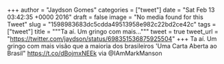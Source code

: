 
+++
author = "Jaydson Gomes"
categories = ["tweet"]
date = "Sat Feb 13 03:42:35 +0000 2016"
draft = false
image = "No media found for this Tweet"
slug = "1598983683dc5cdda49513958e982c22bd2ce42c"
tags = ["tweet"]
title = """Ta aí. Um gringo com mais..."""
tweet = true
tweet_url = "https://twitter.com/jaydson/status/698351536875925504"
+++
Ta aí. Um gringo com mais visão que a maioria dos brasileiros 'Uma Carta Aberta ao Brasil" https://t.co/dBojmxNEEk via @IAmMarkManson
